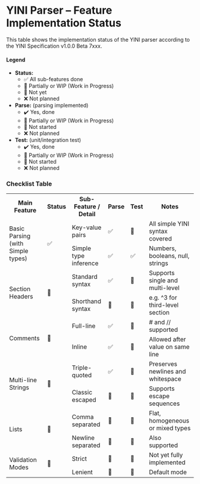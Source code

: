 YINI Parser – Feature Implementation Status
===========================================

This table shows the implementation status of the YINI parser according to the YINI Specification v1.0.0 Beta 7xxx.

#### Legend
- **Status:**
  * ✅ All sub-features done
  * 🚧 Partially or WIP (Work in Progress)
  * 🔲 Not yet
  * ❌ Not planned
- **Parse:** (parsing implemented)
  * ✔️ Yes, done
  * 🚧 Partially or WIP (Work in Progress)
  * 🔲 Not started
  * ❌ Not planned
- **Test:** (unit/integration test)
  * ✔️ Yes, done
  * 🚧 Partially or WIP (Work in Progress)
  * 🔲 Not started
  * ❌ Not planned

### Checklist Table
<table>
  <tr>
    <th>Main Feature</th>
    <th>Status</th>
    <th>Sub-Feature / Detail</th>
    <th>Parse</th>
    <th>Test</th>
    <th>Notes</th>
  </tr>

  <!-- Basic Parsing Group -->
  <tr>
    <td rowspan="2">Basic Parsing (with Simple types)</td>
    <td rowspan="2">✅</td>
    <td>Key-value pairs</td>
    <td>✅</td>
    <td>🔲</td>
    <td>All simple YINI syntax covered</td>
  </tr>
  <tr>
    <td>Simple type inference</td>
    <td>✅</td>
    <td>✅</td>
    <td>Numbers, booleans, null, strings</td>
  </tr>

  <!-- Section Headers Group -->
  <tr>
    <td rowspan="2">Section Headers</td>
    <td rowspan="2">🔲</td>
    <td>Standard syntax</td>
    <td>✅</td>
    <td>🔲</td>
    <td>Supports single and multi-level</td>
  </tr>
  <tr>
    <td>Shorthand syntax</td>
    <td>🔲</td>
    <td>🔲</td>
    <td>e.g. ^3 for third-level section</td>
  </tr>

  <!-- Comments Group -->
  <tr>
    <td rowspan="2">Comments</td>
    <td rowspan="2">🔲</td>
    <td>Full-line</td>
    <td>✅</td>
    <td>🔲</td>
    <td># and // supported</td>
  </tr>
  <tr>
    <td>Inline</td>
    <td>✅</td>
    <td>🔲</td>
    <td>Allowed after value on same line</td>
  </tr>

  <!-- Multi-line Strings Group -->
  <tr>
    <td rowspan="2">Multi-line Strings</td>
    <td rowspan="2">🔲</td>
    <td>Triple-quoted</td>
    <td>✅</td>
    <td>🔲</td>
    <td>Preserves newlines and whitespace</td>
  </tr>
  <tr>
    <td>Classic escaped</td>
    <td>🔲</td>
    <td>🔲</td>
    <td>Supports escape sequences</td>
  </tr>

  <!-- Lists Group -->
  <tr>
    <td rowspan="2">Lists</td>
    <td rowspan="2">🔲</td>
    <td>Comma separated</td>
    <td>🔲</td>
    <td>🔲</td>
    <td>Flat, homogeneous or mixed types</td>
  </tr>
  <tr>
    <td>Newline separated</td>
    <td>🔲</td>
    <td>🔲</td>
    <td>Also supported</td>
  </tr>

  <!-- Validation Modes Group -->
  <tr>
    <td rowspan="2">Validation Modes</td>
    <td rowspan="2">🔲</td>
    <td>Strict</td>
    <td>🔲</td>
    <td>🔲</td>
    <td>Not yet fully implemented</td>
  </tr>
  <tr>
    <td>Lenient</td>
    <td>🔲</td>
    <td>🔲</td>
    <td>Default mode</td>
  </tr>
</table>